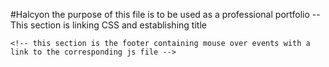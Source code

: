 #Halcyon
the purpose of this file is to be used as a professional portfolio 
-- This section is linking CSS and establishing title  
<!-- <head>
    <link rel="stylesheet" href="style.css" />
    <title>Leaves From The Tree</title>
</head>
<!-- this section establishes  the nav bar links, and contains content for the page. -->
<!-- <body>
    <h1><em>Jonathen Whitford</em></h1>
    <nav>
        <ul>
            <li><a href="#intro">About Me</a></li>
            <li><a href="#why">Why of IT all</a></li>
            <li><a href="#contact">Contact</a></li>
        </ul>
    </nav>
    <main>
        <section id="aboutme">
            <img src="./selfie.jpg" alt="headshot of Jonathen Whitford"/>
            <h2>Extra Extra! Read All About IT!</h2>
            <h3>Hi there! I'm Jonathen Whitford, and welcome to my software development portfolio.</h3>
            <p id="intro">For the past decade, I've honed my skills in the banking industry, taking on roles in sales,
                leadership, technological education, home loan processing, and more. My journey has taken me through
                various positions at Bristol City Hall, Santander Bank, Winn Dixie, and Outback, where I consistently
                held supervisory roles.</p>
            <h4><strong>My Educational Background:</strong></h4>

            <p id="education">I graduated from Bristol Central High School in 2012 and pursued further education at
                Tunxis Community College. Currently, I'm enrolled at Flatiron Academy, specializing in software
                engineering.</p>

            <h4><strong>A Lifelong Passion for Technology:</strong></h4>

            <p id="passion">Technology and gadgets have fascinated me since childhood. From playing with a PDA as a kid
                to enjoying video games as an adult, this early interest has evolved into a deep passion for learning
                and mastering computer coding.</p>
            <h4><strong>Why Software Development?</strong></h4>

            <p id="why">My enthusiasm for technology naturally led me to software development. I love the challenge of
                coding and the opportunity it provides to create solutions that improve how people interact with the
                internet. I'm excited to apply my skills to help others navigate and utilize technology more
                effectively.</p>

            <h4><strong>Creative Pursuits</strong></h4>

            <p id="Pursuits">Beyond my professional life, I have a vibrant creative side. I'm actively involved in
                community theatre as an actor, singer, and dancer, and I also contribute to the digital marketing team
                to help promote our shows. Social media is another area of interest, and for the past two years, I've
                enjoyed hosting karaoke events. In my spare time, I write poetry, which allows me to express my thoughts
                and creativity in a different medium.</p>
        </section>
        <section id="Journey">
            <h3>My Journey So Far</h3>
            <p id="journey">As part of my software engineering studies, I've been immersing myself in a variety of web
                development technologies. I've gained proficiency in JavaScript, HTML, and CSS, which form the backbone
                of my coding toolkit. Learning to manipulate the DOM has been particularly exciting, allowing me to
                create dynamic and interactive web pages. Additionally, I've become adept at using GitHub for version
                control and collaboration, and VS Code has become my go-to code editor for its versatility and powerful
                features. This continuous learning journey has been both challenging and rewarding, equipping me with
                the skills to build and enhance web applications effectively.</p>
        </section>
    </main> -->
    <!-- this section is the footer containing mouse over events with a link to the corresponding js file -->
   <!--
    <footer id="contact"
     <h6><span id="email">📧</span>---------------------   Contact   ----------------------<span id="phone">📞</span></h6>
        <p id="connect"><em>Let's Connect!</em></p>
        <p id="thanks"><strong>Thank you for visiting my portfolio. If you'd like to collaborate or learn more about my work feel free to
            reach out. Let's create something amazing together!</strong></p>
    </footer>
    <script src="./script.js"></script>
</body>

</html>
-->
